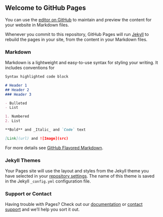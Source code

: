 ## Welcome to GitHub Pages

You can use the [editor on GitHub](https://github.com/rpizarrog/R-PROGRAM-NEW/edit/master/README.md) to maintain and preview the content for your website in Markdown files.

Whenever you commit to this repository, GitHub Pages will run [Jekyll](https://jekyllrb.com/) to rebuild the pages in your site, from the content in your Markdown files.

### Markdown

Markdown is a lightweight and easy-to-use syntax for styling your writing. It includes conventions for

```markdown
Syntax highlighted code block

# Header 1
## Header 2
### Header 3

- Bulleted
- List

1. Numbered
2. List

**Bold** and _Italic_ and `Code` text

[Link](url) and ![Image](src)
```

For more details see [GitHub Flavored Markdown](https://guides.github.com/features/mastering-markdown/).

### Jekyll Themes

Your Pages site will use the layout and styles from the Jekyll theme you have selected in your [repository settings](https://github.com/rpizarrog/R-PROGRAM-NEW/settings). The name of this theme is saved in the Jekyll `_config.yml` configuration file.

### Support or Contact

Having trouble with Pages? Check out our  [documentation](https://help.github.com/categories/github-pages-basics/) or [contact support](https://github.com/contact) and we’ll help you sort it out.

